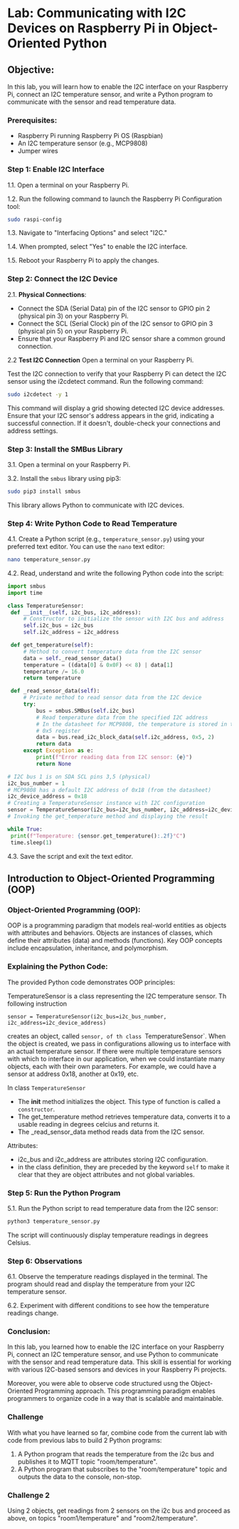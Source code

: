 # Lab: Communicating with I2C Devices on Raspberry Pi in Object-Oriented Python

## Objective:
In this lab, you will learn how to enable the I2C interface on your Raspberry Pi, connect an I2C temperature sensor, and write a Python program to communicate with the sensor and read temperature data.

### Prerequisites:
- Raspberry Pi running Raspberry Pi OS (Raspbian)
- An I2C temperature sensor (e.g., MCP9808)
- Jumper wires

### Step 1: Enable I2C Interface

1.1. Open a terminal on your Raspberry Pi.

1.2. Run the following command to launch the Raspberry Pi Configuration tool:
   
   ```bash
   sudo raspi-config
   ```

1.3. Navigate to "Interfacing Options" and select "I2C."

1.4. When prompted, select "Yes" to enable the I2C interface.

1.5. Reboot your Raspberry Pi to apply the changes.

### Step 2: Connect the I2C Device

2.1. **Physical Connections**:
   - Connect the SDA (Serial Data) pin of the I2C sensor to GPIO pin 2 (physical pin 3) on your Raspberry Pi.
   - Connect the SCL (Serial Clock) pin of the I2C sensor to GPIO pin 3 (physical pin 5) on your Raspberry Pi.
   - Ensure that your Raspberry Pi and I2C sensor share a common ground connection.

2.2 **Test I2C Connection**
Open a terminal on your Raspberry Pi.

Test the I2C connection to verify that your Raspberry Pi can detect the I2C sensor using the i2cdetect command. Run the following command:

```bash
sudo i2cdetect -y 1
```

This command will display a grid showing detected I2C device addresses. Ensure that your I2C sensor's address appears in the grid, indicating a successful connection. If it doesn't, double-check your connections and address settings.

### Step 3: Install the SMBus Library

3.1. Open a terminal on your Raspberry Pi.

3.2. Install the `smbus` library using pip3:

   ```bash
   sudo pip3 install smbus
   ```

   This library allows Python to communicate with I2C devices.

### Step 4: Write Python Code to Read Temperature

4.1. Create a Python script (e.g., `temperature_sensor.py`) using your preferred text editor. You can use the `nano` text editor:

   ```bash
   nano temperature_sensor.py
   ```

4.2. Read, understand and write the following Python code into the script:

   ```python
import smbus
import time

class TemperatureSensor:
    def __init__(self, i2c_bus, i2c_address):
        # Constructor to initialize the sensor with I2C bus and address
        self.i2c_bus = i2c_bus
        self.i2c_address = i2c_address

    def get_temperature(self):
        # Method to convert temperature data from the I2C sensor
        data = self._read_sensor_data()
        temperature = ((data[0] & 0x0F) << 8) | data[1]
        temperature /= 16.0
        return temperature

    def _read_sensor_data(self):
        # Private method to read sensor data from the I2C device
        try:
            bus = smbus.SMBus(self.i2c_bus)
            # Read temperature data from the specified I2C address
            # In the datasheet for MCP9808, the temperature is stored in the
            # 0x5 register
            data = bus.read_i2c_block_data(self.i2c_address, 0x5, 2)
            return data
        except Exception as e:
            print(f"Error reading data from I2C sensor: {e}")
            return None

# I2C bus 1 is on SDA SCL pins 3,5 (physical)
i2c_bus_number = 1
# MCP9808 has a default I2C address of 0x18 (from the datasheet)
i2c_device_address = 0x18
# Creating a TemperatureSensor instance with I2C configuration
sensor = TemperatureSensor(i2c_bus=i2c_bus_number, i2c_address=i2c_device_address)
# Invoking the get_temperature method and displaying the result

while True:
    print(f"Temperature: {sensor.get_temperature():.2f}°C")
    time.sleep(1)
   ```

4.3. Save the script and exit the text editor.


## Introduction to Object-Oriented Programming (OOP)
### Object-Oriented Programming (OOP):

OOP is a programming paradigm that models real-world entities as objects with attributes and behaviors.
Objects are instances of classes, which define their attributes (data) and methods (functions).
Key OOP concepts include encapsulation, inheritance, and polymorphism.

### Explaining the Python Code:

The provided Python code demonstrates OOP principles:

TemperatureSensor is a class representing the I2C temperature sensor.
Th following instruction
```
sensor = TemperatureSensor(i2c_bus=i2c_bus_number, i2c_address=i2c_device_address)
```
creates an object, called `sensor, of th class `TemperatureSensor`.
When the object is created, we pass in configurations allowing us to interface with an actual temperature sensor.
If there were multiple temperature sensors with which to interface in our application, when we could instantiate many objects, each with their own parameters.
For example, we could have a sensor at address 0x18, another at 0x19, etc.

In class `TemperatureSensor`

- The __init__ method initializes the object. This type of function is called a `constructor`.
- The get_temperature method retrieves temperature data, converts it to a usable reading in degrees celcius and returns it.
- The _read_sensor_data method reads data from the I2C sensor.

Attributes:
- i2c_bus and i2c_address are attributes storing I2C configuration.
- in the class definition, they are preceded by the keyword `self` to make it clear that they are object attributes and not global variables.


### Step 5: Run the Python Program

5.1. Run the Python script to read temperature data from the I2C sensor:

   ```bash
   python3 temperature_sensor.py
   ```

   The script will continuously display temperature readings in degrees Celsius.

### Step 6: Observations

6.1. Observe the temperature readings displayed in the terminal. The program should read and display the temperature from your I2C temperature sensor.

6.2. Experiment with different conditions to see how the temperature readings change.

### Conclusion:
In this lab, you learned how to enable the I2C interface on your Raspberry Pi, connect an I2C temperature sensor, and use Python to communicate with the sensor and read temperature data. This skill is essential for working with various I2C-based sensors and devices in your Raspberry Pi projects.

Moreover, you were able to observe code structured usng the Object-Oriented Programming approach.
This programming paradigm enables programmers to organize code in a way that is scalable and maintainable.

### Challenge

With what you have learned so far, combine code from the current lab with code from previous labs to build 2 Python programs:

1. A Python program that reads the temperature from the i2c bus and publishes it to MQTT topic "room/temperature".
2. A Python program that subscribes to the "room/temperature" topic and outputs the data to the console, non-stop.

### Challenge 2

Using 2 objects, get readings from 2 sensors on the i2c bus and proceed as above, on topics "room1/temperature" and "room2/temperature".
